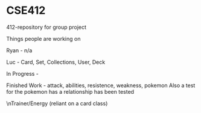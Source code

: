 # CSE412
412-repository for group project

Things people are working on

Ryan - n/a

Luc - Card, Set, Collections, User, Deck

In Progress - 

Finished Work - attack, abilities, resistence, weakness, pokemon
Also a test for the pokemon has a relationship has been tested

\nTrainer/Energy (reliant on a card class)


